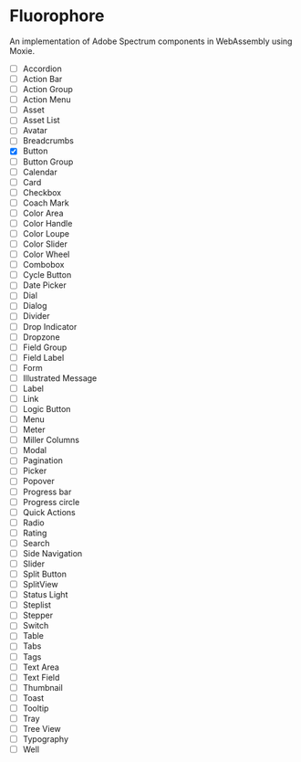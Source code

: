 # Fluorophore

An implementation of Adobe Spectrum components in WebAssembly using Moxie.

- [ ] Accordion
- [ ] Action Bar
- [ ] Action Group
- [ ] Action Menu
- [ ] Asset
- [ ] Asset List
- [ ] Avatar
- [ ] Breadcrumbs
- [x] Button
- [ ] Button Group
- [ ] Calendar
- [ ] Card
- [ ] Checkbox
- [ ] Coach Mark
- [ ] Color Area
- [ ] Color Handle
- [ ] Color Loupe
- [ ] Color Slider
- [ ] Color Wheel
- [ ] Combobox
- [ ] Cycle Button
- [ ] Date Picker
- [ ] Dial
- [ ] Dialog
- [ ] Divider
- [ ] Drop Indicator
- [ ] Dropzone
- [ ] Field Group
- [ ] Field Label
- [ ] Form
- [ ] Illustrated Message
- [ ] Label
- [ ] Link
- [ ] Logic Button
- [ ] Menu
- [ ] Meter
- [ ] Miller Columns
- [ ] Modal
- [ ] Pagination
- [ ] Picker
- [ ] Popover
- [ ] Progress bar
- [ ] Progress circle
- [ ] Quick Actions
- [ ] Radio
- [ ] Rating
- [ ] Search
- [ ] Side Navigation
- [ ] Slider
- [ ] Split Button
- [ ] SplitView
- [ ] Status Light
- [ ] Steplist
- [ ] Stepper
- [ ] Switch
- [ ] Table
- [ ] Tabs
- [ ] Tags
- [ ] Text Area
- [ ] Text Field
- [ ] Thumbnail
- [ ] Toast
- [ ] Tooltip
- [ ] Tray
- [ ] Tree View
- [ ] Typography
- [ ] Well
